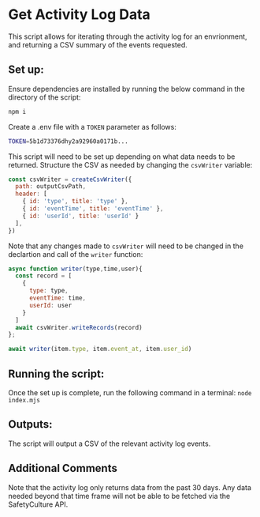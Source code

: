 # Get Activity Log Data
<!-- <script description> -->
This script allows for iterating through the activity log for an envrionment, and returning a CSV summary of the events requested.

## Set up:

Ensure dependencies are installed by running the below command in the directory of the script:

```bash
npm i
```

Create a .env file with a `TOKEN` parameter as follows:

```bash
TOKEN=5b1d73376dhy2a92960a0171b...
```

This script will need to be set up depending on what data needs to be returned. Structure the CSV as needed by changing the `csvWriter` variable:

```js
const csvWriter = createCsvWriter({
  path: outputCsvPath,
  header: [
    { id: 'type', title: 'type' },
    { id: 'eventTime', title: 'eventTime' },
    { id: 'userId', title: 'userId' }
  ],
})
```

Note that any changes made to `csvWriter` will need to be changed in the declartion and call of the `writer` function:

```js
async function writer(type,time,user){
  const record = [
    {
      type: type,
      eventTime: time,
      userId: user
    }
  ]
  await csvWriter.writeRecords(record)
};
```

```js
await writer(item.type, item.event_at, item.user_id)
```

## Running the script:

Once the set up is complete, run the following command in a terminal:
`node index.mjs`

## Outputs:

The script will output a CSV of the relevant activity log events.

## Additional Comments

Note that the activity log only returns data from the past 30 days. Any data needed beyond that time frame will not be able to be fetched via the SafetyCulture API.
